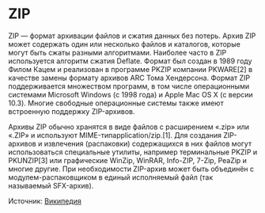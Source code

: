 # ZIP

ZIP — формат архивации файлов и сжатия данных без потерь. Архив ZIP может содержать один или несколько файлов и каталогов, которые могут быть сжаты разными алгоритмами. Наиболее часто в ZIP используется алгоритм сжатия Deflate. Формат был создан в 1989 году Филом Кацем и реализован в программе PKZIP компании PKWARE[2] в качестве замены формату архивов ARC Тома Хендерсона. Формат ZIP поддерживается множеством программ, в том числе операционными системами Microsoft Windows (с 1998 года) и Apple Mac OS X (с версии 10.3). Многие свободные операционные системы также имеют встроенную поддержку ZIP-архивов.

Архивы ZIP обычно хранятся в виде файлов с расширением «.zip» или «.ZIP» и используют MIME-типapplication/zip.[1]. Для создания ZIP-архивов и извлечения (распаковки) содержащихся в них файлов могут использоваться специальные утилиты, например терминальные PKZIP и PKUNZIP[3] или графические WinZip, WinRAR, Info-ZIP, 7-Zip, PeaZip и многие другие. При необходимости ZIP-архив может быть объединён с модулем-распаковщиком в единый исполняемый файл (так называемый SFX-архив).

Источник: [Википедия](https://ru.wikipedia.org/wiki/ZIP)